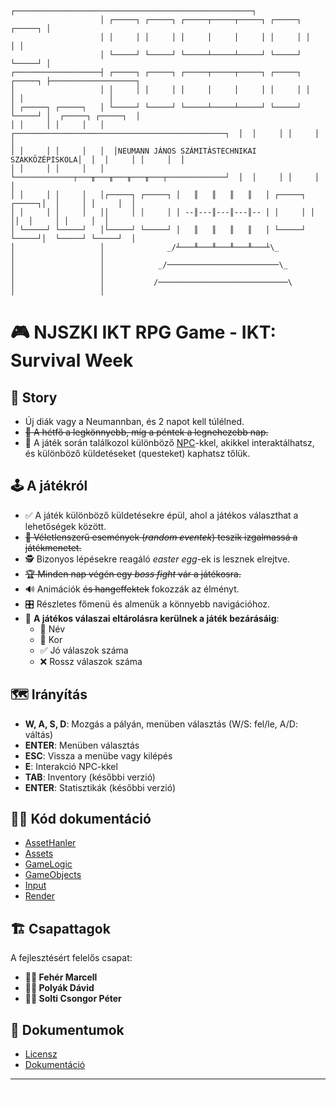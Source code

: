 ```
                    ┌─────────────────────────────────────────────────────┐
                    │ ┌─────┐ ┌─────┐ ┌─────┬─────┬─────┐ ┌─────┐ ┌─────┐ │
                    │ │     │ │     │ │     │     │     │ │     │ │     │ │
                    │ └─────┘ └─────┘ └─────┴─────┴─────┘ └─────┘ └─────┘ │
┌───────────────────┤ ┌─────┐ ┌─────┐ ┌─────┬─────┬─────┐ ┌─────┐ ┌─────┐ ├───────────────────┐
│                   │ │     │ │     │ │     │     │     │ │     │ │     │ │                   │
│ ┌─────┐ ┌─────┐   │ └─────┘ └─────┘ └─────┴─────┴─────┘ └─────┘ └─────┘ │  ┌─────┐ ┌─────┐  │
│ │     │ │     │   │  ┌───────────────────────────────────────────────┐  │  │     │ │     │  │
│ │     │ │     │   │  │NEUMANN JÁNOS SZÁMITÁSTECHNIKAI SZAKKÖZÉPISKOLA│  │  │     │ │     │  │
│ │     │ │     │   │  └─────────────┬───╥───╥───╥───╥───┬─────────────┘  │  │     │ │     │  │
│ │     │ │     │   │┌─────┐ ┌─────┐ │   ║   ║   ║   ║   │ ┌─────┐ ┌─────┐│  │     │ │     │  │
│ │     │ │     │   ││     │ │     │ │ --║---║---║---║-- │ │     │ │     ││  │     │ │     │  │
│ └─────┘ └─────┘   │└─────┘ └─────┘ │   ║   ║   ║   ║   │ └─────┘ └─────┘│  └─────┘ └─────┘  │
│                   │              _/┴───╨───╨───╨───╨───┴\_              │                   │
│                   │            _/─────────────────────────\_            │                   │
│                   │           /─────────────────────────────\           │                   │
```
# 🎮 NJSZKI IKT RPG Game - IKT: Survival Week

## 📖 Story
- Új diák vagy a Neumannban, és 2 napot kell túlélned.
- ~~📅 A hétfő a legkönnyebb, míg a péntek a legnehezebb nap.~~
- 🤝 A játék során találkozol különböző [NPC](#npc-k)-kkel, akikkel interaktálhatsz, és különböző küldetéseket (questeket) kaphatsz tőlük.

## 🕹️ A játékról
- ✅ A játék különböző küldetésekre épül, ahol a játékos választhat a lehetőségek között.
- ~~🎲 Véletlenszerű események (*random eventek*) teszik izgalmassá a játékmenetet.~~
- 🕵️ Bizonyos lépésekre reagáló *easter egg*-ek is lesznek elrejtve.
- ~~🏆 Minden nap végén egy *boss fight* vár a játékosra.~~
- 🔊 Animációk ~~és hangeffektek~~ fokozzák az élményt.
- 🎛️ Részletes főmenü és almenük a könnyebb navigációhoz.
- 💾 **A játékos válaszai eltárolásra kerülnek a játék bezárásáig**:
  - 📝 Név
  - 🎂 Kor
  - ✅ Jó válaszok száma
  - ❌ Rossz válaszok száma

## 🗺️ Irányítás
- **W, A, S, D**: Mozgás a pályán, menüben választás (W/S: fel/le, A/D: váltás)
- **ENTER**: Menüben választás
- **ESC**: Vissza a menübe vagy kilépés
- **E**: Interakció NPC-kkel
- **TAB**: Inventory (későbbi verzió)
- **ENTER**: Statisztikák (későbbi verzió)

## 🧑‍💻 Kód dokumentáció
- [AssetHanler](RPG-GAME/AssetHandleLib/README.md)
- [Assets](RPG-GAME/AssetsLib/README.md)
- [GameLogic](RPG-GAME/GameLogicLib/README.md)
- [GameObjects](RPG-GAME/GameObjectsLib/README.md)
- [Input](RPG-GAME/InputLib/README.md)
- [Render](RPG-GAME/RenderLib/README.md)

## 🏗️ Csapattagok
A fejlesztésért felelős csapat:

- **👨‍💻 Fehér Marcell**
- **👨‍💻 Polyák Dávid**
- **👨‍💻 Solti Csongor Péter**

## 🔗 Dokumentumok
* [Licensz](LICENSE)
* [Dokumentáció](DOCS/Dokumentacio.pdf)

---

<div align="center">
    <a href="#top" style="color: white; text-decoration: none;">🔝 Vissza a tetejére 🔝</a>
</div>